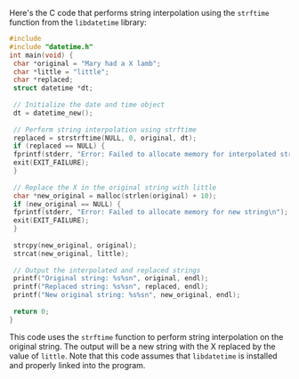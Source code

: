 Here's the C code that performs string interpolation using the `strftime` function from the `libdatetime` library:
```c
#include 
#include "datetime.h"
int main(void) {
 char *original = "Mary had a X lamb";
 char *little = "little";
 char *replaced;
 struct datetime *dt;
 
 // Initialize the date and time object
 dt = datetime_new();
 
 // Perform string interpolation using strftime
 replaced = strstrftime(NULL, 0, original, dt);
 if (replaced == NULL) {
 fprintf(stderr, "Error: Failed to allocate memory for interpolated string\n");
 exit(EXIT_FAILURE);
 }
 
 // Replace the X in the original string with little
 char *new_original = malloc(strlen(original) + 10);
 if (new_original == NULL) {
 fprintf(stderr, "Error: Failed to allocate memory for new string\n");
 exit(EXIT_FAILURE);
 }
 
 strcpy(new_original, original);
 strcat(new_original, little);
 
 // Output the interpolated and replaced strings
 printf("Original string: %s%sn", original, endl);
 printf("Replaced string: %s%sn", replaced, endl);
 printf("New original string: %s%sn", new_original, endl);
 
 return 0;
}
```
This code uses the `strftime` function to perform string interpolation on the original string. The output will be a new string with the X replaced by the value of `little`. Note that this code assumes that `libdatetime` is installed and properly linked into the program.

